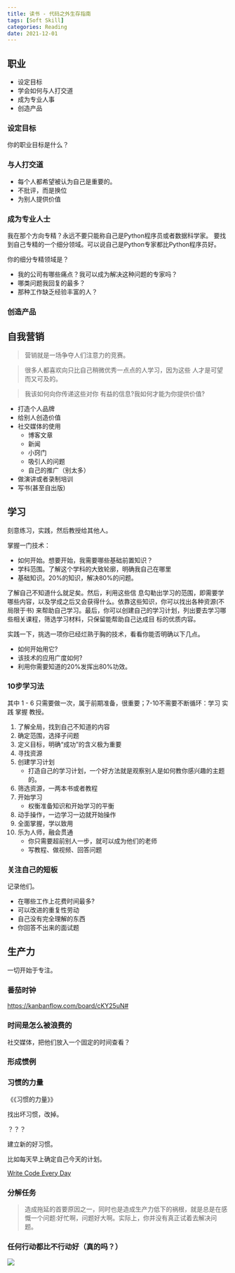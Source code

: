 ```yaml
---
title: 读书 - 代码之外生存指南
tags: [Soft Skill]
categories: Reading
date: 2021-12-01
---
```


## 职业

- 设定目标
- 学会如何与人打交道
- 成为专业人事
- 创造产品

### 设定目标

你的职业目标是什么？

### 与人打交道

- 每个人都希望被认为自己是重要的。
- 不批评，而是换位
- 为别人提供价值

### 成为专业人士

我在那个方向专精？永远不要只能称自己是Python程序员或者数据科学家。
要找到自己专精的一个细分领域。可以说自己是Python专家都比Python程序员好。

你的细分专精领域是？

- 我的公司有哪些痛点？我可以成为解决这种问题的专家吗？
- 哪类问题我回复的最多？
- 那种工作缺乏经验丰富的人？

### 创造产品


## 自我营销

> 营销就是一场争夺人们注意力的竞赛。

> 很多人都喜欢向只比自己稍微优秀一点点的人学习，因为这些 人才是可望而又可及的。

> 我该如何向你传递这些对你 有益的信息?我如何才能为你提供价值?

- 打造个人品牌
- 给别人创造价值
- 社交媒体的使用
    - 博客文章
    - 新闻
    - 小窍门
    - 吸引人的问题
    - 自己的推广（别太多）
- 做演讲或者录制培训
- 写书(甚至自出版)

## 学习

刻意练习，实践，然后教授给其他人。

掌握一门技术：

- 如何开始。想要开始，我需要哪些基础前置知识？
- 学科范围。了解这个学科的大致轮廓，明确我自己在哪里
- 基础知识。20%的知识，解决80%的问题。

了解自己不知道什么就足矣。然后，利用这些信 息勾勒出学习的范围，即需要学哪些内容，以及学成之后又会获得什么。依靠这些知识，你可以找出各种资源(不局限于书) 来帮助自己学习。最后，你可以创建自己的学习计划，列出要去学习哪些相关课程，筛选学习材料，只保留能帮助自己达成目 标的优质内容。

实践一下，挑选一项你已经烂熟于胸的技术，看看你能否明确以下几点。

- 如何开始用它? 
- 该技术的应用广度如何? 
- 利用你需要知道的20%发挥出80%功效。

### 10步学习法

其中 1 - 6 只需要做一次，属于前期准备，很重要；7-10不需要不断循环：学习 实践 掌握 教授。

1. 了解全局，找到自己不知道的内容
2. 确定范围，选择子问题
3. 定义目标，明确“成功”的含义极为重要
4. 寻找资源
5. 创建学习计划
    - 打造自己的学习计划，一个好方法就是观察别人是如何教你感兴趣的主题的。
6. 筛选资源，一两本书或者教程
7. 开始学习
    - 权衡准备知识和开始学习的平衡
8. 动手操作，一边学习一边就开始操作
9. 全面掌握，学以致用
10. 乐为人师，融会贯通
    - 你只需要超前别人一步，就可以成为他们的老师
    - 写教程、做视频、回答问题

### 关注自己的短板

记录他们。

- 在哪些工作上花费时间最多?
- 可以改进的重复性劳动
- 自己没有完全理解的东西
- 你回答不出来的面试题

## 生产力

一切开始于专注。

### 番茄时钟

https://kanbanflow.com/board/cKY25uN#

### 时间是怎么被浪费的

社交媒体，把他们放入一个固定的时间查看？


### 形成惯例

### 习惯的力量

《《习惯的力量》》

找出坏习惯，改掉。

？？？

建立新的好习惯。

比如每天早上确定自己今天的计划。

[Write Code Every Day](https://johnresig.com/blog/write-code-every-day/)

### 分解任务

> 造成拖延的首要原因之一，同时也是造成生产力低下的祸根，就是总是在感慨一个问题:好忙啊，问题好大啊。实际上，你并没有真正试着去解决问题。

### 任何行动都比不行动好（真的吗？）

![](https://i.imgur.com/irSQI2y.png)

